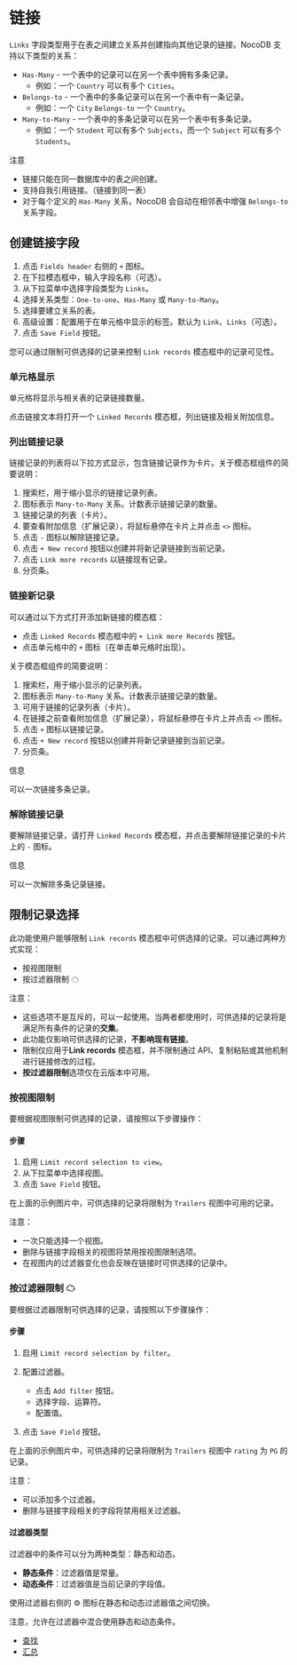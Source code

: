 # 链接

`Links` 字段类型用于在表之间建立关系并创建指向其他记录的链接。NocoDB 支持以下类型的关系：

- `Has-Many` - 一个表中的记录可以在另一个表中拥有多条记录。
  - 例如：一个 `Country` 可以有多个 `Cities`。
- `Belongs-to` - 一个表中的多条记录可以在另一个表中有一条记录。
  - 例如：一个 `City` `Belongs-to` 一个 `Country`。
- `Many-to-Many` - 一个表中的多条记录可以在另一个表中有多条记录。
  - 例如：一个 `Student` 可以有多个 `Subjects`，而一个 `Subject` 可以有多个 `Students`。

注意

- 链接只能在同一数据库中的表之间创建。
- 支持自我引用链接。（链接到同一表）
- 对于每个定义的 `Has-Many` 关系，NocoDB 会自动在相邻表中增强 `Belongs-to` 关系字段。

## 创建链接字段

1. 点击 `Fields header` 右侧的 `+` 图标。
2. 在下拉模态框中，输入字段名称（可选）。
3. 从下拉菜单中选择字段类型为 `Links`。
4. 选择关系类型：`One-to-one`、`Has-Many` 或 `Many-to-Many`。
5. 选择要建立关系的表。
6. 高级设置：配置用于在单元格中显示的标签。默认为 `Link`、`Links`（可选）。
7. 点击 `Save Field` 按钮。

您可以通过限制可供选择的记录来控制 `Link records` 模态框中的记录可见性。

### 单元格显示

单元格将显示与相关表的记录链接数量。

点击链接文本将打开一个 `Linked Records` 模态框，列出链接及相关附加信息。

### 列出链接记录

链接记录的列表将以下拉方式显示，包含链接记录作为卡片。关于模态框组件的简要说明：

1. 搜索栏，用于缩小显示的链接记录列表。
2. 图标表示 `Many-to-Many` 关系。计数表示链接记录的数量。
3. 链接记录的列表（卡片）。
4. 要查看附加信息（扩展记录），将鼠标悬停在卡片上并点击 `<>` 图标。
5. 点击 `-` 图标以解除链接记录。
6. 点击 `+ New record` 按钮以创建并将新记录链接到当前记录。
7. 点击 `Link more records` 以链接现有记录。
8. 分页条。

### 链接新记录

可以通过以下方式打开添加新链接的模态框：

- 点击 `Linked Records` 模态框中的 `+ Link more Records` 按钮。
- 点击单元格中的 `+` 图标（在单击单元格时出现）。

关于模态框组件的简要说明：

1. 搜索栏，用于缩小显示的记录列表。
2. 图标表示 `Many-to-Many` 关系。计数表示链接记录的数量。
3. 可用于链接的记录列表（卡片）。
4. 在链接之前查看附加信息（扩展记录），将鼠标悬停在卡片上并点击 `<>` 图标。
5. 点击 `+` 图标以链接记录。
6. 点击 `+ New record` 按钮以创建并将新记录链接到当前记录。
7. 分页条。

信息

可以一次链接多条记录。

### 解除链接记录

要解除链接记录，请打开 `Linked Records` 模态框，并点击要解除链接记录的卡片上的 `-` 图标。

信息

可以一次解除多条记录链接。

## 限制记录选择

此功能使用户能够限制 `Link records` 模态框中可供选择的记录。可以通过两种方式实现：

- 按视图限制
- 按过滤器限制 ☁

注意：

- 这些选项不是互斥的，可以一起使用。当两者都使用时，可供选择的记录将是满足所有条件的记录的**交集**。
- 此功能仅影响可供选择的记录，**不影响现有链接**。
- 限制仅应用于**Link records** 模态框，并不限制通过 API、复制粘贴或其他机制进行链接修改的过程。
- **按过滤器限制**选项仅在云版本中可用。

### 按视图限制

要根据视图限制可供选择的记录，请按照以下步骤操作：

#### 步骤

1. 启用 `Limit record selection to view`。
2. 从下拉菜单中选择视图。
3. 点击 `Save Field` 按钮。

在上面的示例图片中，可供选择的记录将限制为 `Trailers` 视图中可用的记录。

注意：

- 一次只能选择一个视图。
- 删除与链接字段相关的视图将禁用按视图限制选项。
- 在视图内的过滤器变化也会反映在链接时可供选择的记录中。

### 按过滤器限制 ☁

要根据过滤器限制可供选择的记录，请按照以下步骤操作：

#### 步骤

1. 启用 `Limit record selection by filter`。
2. 配置过滤器。

   - 点击 `Add filter` 按钮。
   - 选择字段、运算符。
   - 配置值。

3. 点击 `Save Field` 按钮。

在上面的示例图片中，可供选择的记录将限制为 `Trailers` 视图中 `rating` 为 `PG` 的记录。

注意：

- 可以添加多个过滤器。
- 删除与链接字段相关的字段将禁用相关过滤器。

#### 过滤器类型

过滤器中的条件可以分为两种类型：静态和动态。

- **静态条件**：过滤器值是常量。
- **动态条件**：过滤器值是当前记录的字段值。

使用过滤器右侧的 ⚙️ 图标在静态和动态过滤器值之间切换。

注意，允许在过滤器中混合使用静态和动态条件。

- [查找](https://docs.nocodb.com/fields/field-types/links-based/lookup)
- [汇总](https://docs.nocodb.com/fields/field-types/links-based/rollup)